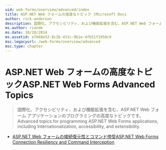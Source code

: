 ```yaml
---
uid: web-forms/overview/advanced/index
title: ASP.NET Web フォームの高度なトピック |Microsoft Docs
author: rick-anderson
description: 国際化、アクセシビリティ、および機能拡張を含む、ASP.NET Web フォーム アプリケーションのプログラミングの高度なトピックです。
ms.author: riande
ms.date: 10/18/2014
ms.assetid: e7b68e52-8c2b-431c-9b1e-4fb51f1950c9
msc.legacyurl: /web-forms/overview/advanced
msc.type: chapter
---
```

<a name="aspnet-web-forms-advanced-topics"></a><span data-ttu-id="136d2-103">ASP.NET Web フォームの高度なトピック</span><span class="sxs-lookup"><span data-stu-id="136d2-103">ASP.NET Web Forms Advanced Topics</span></span>
====================
> <span data-ttu-id="136d2-104">国際化、アクセシビリティ、および機能拡張を含む、ASP.NET Web フォーム アプリケーションのプログラミングの高度なトピックです。</span><span class="sxs-lookup"><span data-stu-id="136d2-104">Advanced topics for programming ASP.NET Web Forms applications, including Internationalization, accessibility, and extensibility.</span></span>


- [<span data-ttu-id="136d2-105">ASP.NET Web フォームの接続復元性とコマンド傍受</span><span class="sxs-lookup"><span data-stu-id="136d2-105">ASP.NET Web Forms Connection Resiliency and Command Interception</span></span>](aspnet-web-forms-connection-resiliency-and-command-interception.md)
